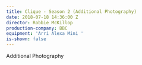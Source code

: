 ```yaml
---
title: Clique - Season 2 (Additional Photography)
date: 2018-07-18 14:36:00 Z
director: Robbie McKillop
production-company: BBC
equipment: 'Arri Alexa Mini '
is-shown: false
---
```


Additional Photography